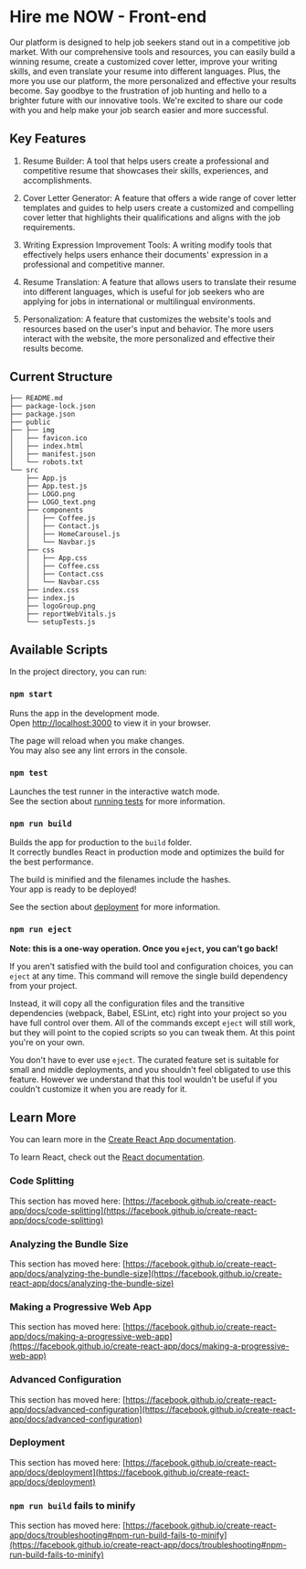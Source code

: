 # Hire me NOW - Front-end

Our platform is designed to help job seekers stand out in a competitive job market. With our comprehensive tools and resources, you can easily build a winning resume, create a customized cover letter, improve your writing skills, and even translate your resume into different languages. Plus, the more you use our platform, the more personalized and effective your results become. Say goodbye to the frustration of job hunting and hello to a brighter future with our innovative tools. We're excited to share our code with you and help make your job search easier and more successful.
  
## Key Features

1. Resume Builder: A tool that helps users create a professional and competitive resume that showcases their skills, experiences, and accomplishments.

2. Cover Letter Generator: A feature that offers a wide range of cover letter templates and guides to help users create a customized and compelling cover letter that highlights their qualifications and aligns with the job requirements.

3. Writing Expression Improvement Tools: A writing modify tools that effectively helps users enhance their documents' expression in a professional and competitive manner.

4. Resume Translation: A feature that allows users to translate their resume into different languages, which is useful for job seekers who are applying for jobs in international or multilingual environments.

5. Personalization: A feature that customizes the website's tools and resources based on the user's input and behavior. The more users interact with the website, the more personalized and effective their results become.

## Current Structure
```
├── README.md
├── package-lock.json
├── package.json
├── public
├── ├── img
│   ├── favicon.ico
│   ├── index.html
│   ├── manifest.json
│   └── robots.txt
└── src
    ├── App.js
    ├── App.test.js
    ├── LOGO.png
    ├── LOGO_text.png
    ├── components
    │   ├── Coffee.js
    │   ├── Contact.js
    │   ├── HomeCarousel.js
    │   └── Navbar.js
    ├── css
    │   ├── App.css
    │   ├── Coffee.css
    │   ├── Contact.css
    │   └── Navbar.css
    ├── index.css
    ├── index.js
    ├── logoGroup.png
    ├── reportWebVitals.js
    └── setupTests.js

```


## Available Scripts

In the project directory, you can run:

### `npm start`

Runs the app in the development mode.\
Open [http://localhost:3000](http://localhost:3000) to view it in your browser.

The page will reload when you make changes.\
You may also see any lint errors in the console.

### `npm test`

Launches the test runner in the interactive watch mode.\
See the section about [running tests](https://facebook.github.io/create-react-app/docs/running-tests) for more information.

### `npm run build`

Builds the app for production to the `build` folder.\
It correctly bundles React in production mode and optimizes the build for the best performance.

The build is minified and the filenames include the hashes.\
Your app is ready to be deployed!

See the section about [deployment](https://facebook.github.io/create-react-app/docs/deployment) for more information.

### `npm run eject`

**Note: this is a one-way operation. Once you `eject`, you can't go back!**

If you aren't satisfied with the build tool and configuration choices, you can `eject` at any time. This command will remove the single build dependency from your project.

Instead, it will copy all the configuration files and the transitive dependencies (webpack, Babel, ESLint, etc) right into your project so you have full control over them. All of the commands except `eject` will still work, but they will point to the copied scripts so you can tweak them. At this point you're on your own.

You don't have to ever use `eject`. The curated feature set is suitable for small and middle deployments, and you shouldn't feel obligated to use this feature. However we understand that this tool wouldn't be useful if you couldn't customize it when you are ready for it.

## Learn More

You can learn more in the [Create React App documentation](https://facebook.github.io/create-react-app/docs/getting-started).

To learn React, check out the [React documentation](https://reactjs.org/).

### Code Splitting

This section has moved here: [https://facebook.github.io/create-react-app/docs/code-splitting](https://facebook.github.io/create-react-app/docs/code-splitting)

### Analyzing the Bundle Size

This section has moved here: [https://facebook.github.io/create-react-app/docs/analyzing-the-bundle-size](https://facebook.github.io/create-react-app/docs/analyzing-the-bundle-size)

### Making a Progressive Web App

This section has moved here: [https://facebook.github.io/create-react-app/docs/making-a-progressive-web-app](https://facebook.github.io/create-react-app/docs/making-a-progressive-web-app)

### Advanced Configuration

This section has moved here: [https://facebook.github.io/create-react-app/docs/advanced-configuration](https://facebook.github.io/create-react-app/docs/advanced-configuration)

### Deployment

This section has moved here: [https://facebook.github.io/create-react-app/docs/deployment](https://facebook.github.io/create-react-app/docs/deployment)

### `npm run build` fails to minify

This section has moved here: [https://facebook.github.io/create-react-app/docs/troubleshooting#npm-run-build-fails-to-minify](https://facebook.github.io/create-react-app/docs/troubleshooting#npm-run-build-fails-to-minify)
